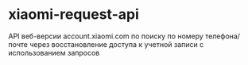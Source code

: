 # xiaomi-request-api

API веб-версии account.xiaomi.com по поиску по номеру телефона/почте через восстановление доступа к учетной записи с использованием запросов